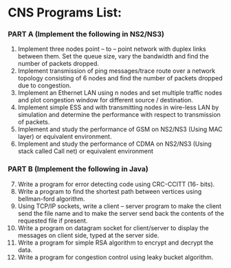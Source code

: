 # CNS Programs List:


### PART A (Implement the following in NS2/NS3)

1. Implement three nodes point – to – point network with duplex links between them. Set the queue size, vary the bandwidth and find the number of packets dropped.
2. Implement transmission of ping messages/trace route over a network topology consisting of 6 nodes and find the number of packets dropped due to congestion.
3. Implement an Ethernet LAN using n nodes and set multiple traffic nodes and plot congestion window for different source / destination.
4. Implement simple ESS and with transmitting nodes in wire-less LAN by simulation and determine the performance with respect to transmission of packets.
5. Implement and study the performance of GSM on NS2/NS3 (Using MAC layer) or equivalent environment.
6. Implement and study the performance of CDMA on NS2/NS3 (Using stack called Call net) or equivalent environment

### PART B (Implement the following in Java)

7. Write a program for error detecting code using CRC-CCITT (16- bits).
8. Write a program to find the shortest path between vertices using bellman-ford algorithm.
9. Using TCP/IP sockets, write a client – server program to make the client send the file name and to make the server send back the contents of the requested file if present.
10. Write a program on datagram socket for client/server to display the messages on client side, typed at the server side.
11. Write a program for simple RSA algorithm to encrypt and decrypt the data.
12. Write a program for congestion control using leaky bucket algorithm. 